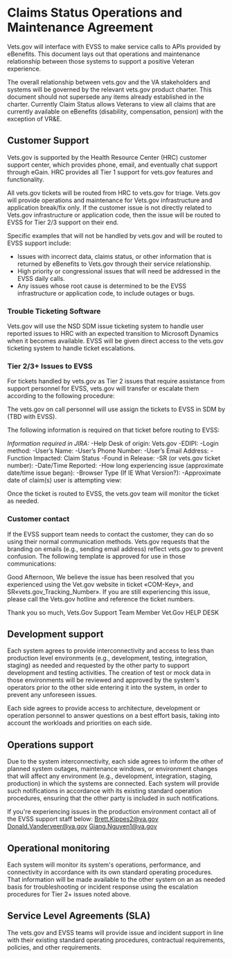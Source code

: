 # Claims Status Operations and Maintenance Agreement

Vets.gov will interface with EVSS to make service calls to APIs provided by eBenefits. This document lays out that operations and maintenance relationship between those systems to support a positive Veteran experience.

The overall relationship between vets.gov and the VA stakeholders and systems will be governed by the relevant vets.gov product charter. This document should not supersede any items already established in the charter. Currently Claim Status allows Veterans to view all claims that are currently available on eBenefits (disability, compensation, pension) with the exception of VR&E.

## Customer Support

Vets.gov is supported by the Health Resource Center (HRC) customer support center, which provides phone, email, and eventually chat support through eGain. HRC provides all Tier 1 support for vets.gov features and functionality.

All vets.gov tickets will be routed from HRC to vets.gov for triage. Vets.gov will provide operations and maintenance for Vets.gov infrastructure and application break/fix only. If the customer issue is not directly related to Vets.gov infrastructure or application code, then the issue will be routed to EVSS for Tier 2/3 support on their end.

Specific examples that will not be handled by vets.gov and will be routed to EVSS support include:

- Issues with incorrect data, claims status, or other information that is returned by eBenefits to Vets.gov through their service relationship.
- High priority or congressional issues that will need be addressed in the EVSS daily calls.
- Any issues whose root cause is determined to be the EVSS infrastructure or application code, to include outages or bugs.

### Trouble Ticketing Software

Vets.gov will use the NSD SDM issue ticketing system to handle user reported issues to HRC with an expected transition to Microsoft Dynamics when it becomes available. EVSS will be given direct access to the vets.gov ticketing system to handle ticket escalations.

### Tier 2/3+ Issues to EVSS

For tickets handled by vets.gov as Tier 2 issues that require assistance from support personnel for EVSS, vets.gov will transfer or escalate them according to the following procedure:

The vets.gov on call personnel will use assign the tickets to EVSS in SDM by (TBD with EVSS).

The following information is required on that ticket before routing to EVSS:

*Information required in JIRA:*
-Help Desk of origin: Vets.gov
-EDIPI:
-Login method:
-User’s Name:
-User’s Phone Number:
-User’s Email Address:
-Function Impacted: Claim Status
-Found in Release:
-SR (or vets.gov ticket number):
-Date/Time Reported:
-How long experiencing issue (approximate date/time issue began):
-Browser Type (If IE What Version?):
-Approximate date of claim(s) user is attempting view:

Once the ticket is routed to EVSS, the vets.gov team will monitor the ticket as needed.

### Customer contact

If the EVSS support team needs to contact the customer, they can do so using their normal communication methods. Vets.gov requests that the branding on emails (e.g., sending email address) reflect vets.gov to prevent confusion. The following template is approved for use in those communications:


Good Afternoon,
We believe the issue has been resolved that you experienced using the Vet.gov website in ticket «COM-Key», and SR«vets.gov_Tracking_Number». If you are still experiencing this issue, please call the Vets.gov hotline and reference the ticket numbers.

Thank you so much,
Vets.Gov Support Team Member
Vet.Gov HELP DESK


## Development support

Each system agrees to provide interconnectivity and access to less than production level environments (e.g., development, testing, integration, staging) as needed and requested by the other party to support development and testing activities. The creation of test or mock data in those environments will be reviewed and approved by the system's operators prior to the other side entering it into the system, in order to prevent any unforeseen issues.

Each side agrees to provide access to architecture, development or operation personnel to answer questions on a best effort basis, taking into account the workloads and priorities on each side.

## Operations support

Due to the system interconnectivity, each side agrees to inform the other of planned system outages, maintenance windows, or environment changes that will affect any environment (e.g., development, integration, staging, production) in which the systems are connected. Each system will provide such notifications in accordance with its existing standard operation procedures, ensuring that the other party is included in such notifications.

If you're experiencing issues in the production environment contact all of the EVSS support staff below:
Brett.Kippes2@va.gov
Donald.Vanderveer@va.gov
Giang.Nguyen1@va.gov

## Operational monitoring

Each system will monitor its system's operations, performance, and connectivity in accordance with its own standard operating procedures. That information will be made available to the other system on an as needed basis for troubleshooting or incident response using the escalation procedures for Tier 2+ issues noted above.


## Service Level Agreements (SLA)

The vets.gov and EVSS teams will provide issue and incident support in line with their existing standard operating procedures, contractual requirements, policies, and other requirements.
